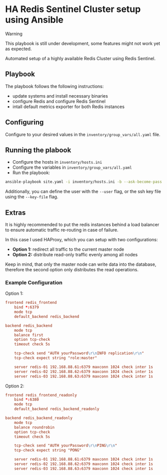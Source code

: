 # HA Redis Sentinel Cluster setup using Ansible
> [!WARNING]
> This playbook is still under development, some features might not work yet as expected.

Automated setup of a highly available Redis Cluster using Redis Sentinel.

## Playbook
The playbook follows the following instructions:
- update systems and install necessary binaries
- configure Redis and configure Redis Sentinel
- intall default metrics exporter for both Redis instances

## Configuring
Configure to your desired values in the `inventory/group_vars/all.yaml` file.

## Running the plabook
- Configure the hosts in `inventory/hosts.ini`
- Configure the variables in `inventory/group_vars/all.yaml`
- Run the playbook: 
```sh
ansible-playbook site.yaml -i inventory/hosts.ini -b --ask-become-pass
```
Additionally, you can define the user with the `--user` flag, or the ssh key file using the `--key-file` flag.

## Extras
It is highly recommended to put the redis instances behind a load balancer to ensure automatic traffic re-routing in case of failure. 

In this case I used HAProxy, which you can setup with two configurations:
- **Option 1:** redirect all traffic to the current master node
- **Option 2:** distribute read-only traffic evenly among all nodes

Keep in mind, that only the master node can write data into the database, therefore the second option only distributes the read operations.

### Example Configuration
Option 1:
```conf
frontend redis_frontend
    bind *:6379
    mode tcp
    default_backend redis_backend

backend redis_backend
    mode tcp
    balance first
    option tcp-check
    timeout check 5s

    tcp-check send "AUTH yourPassword\r\nINFO replication\r\n"
    tcp-check expect string "role:master"

    server redis-01 192.168.88.61:6379 maxconn 1024 check inter 1s
    server redis-02 192.168.88.62:6379 maxconn 1024 check inter 1s
    server redis-03 192.168.88.63:6379 maxconn 1024 check inter 1s
```
Option 2:
```conf
frontend redis_frontend_readonly
    bind *:6380
    mode tcp
    default_backend redis_backend_readonly

backend redis_backend_readonly
    mode tcp
    balance roundrobin
    option tcp-check
    timeout check 5s

    tcp-check send "AUTH yourPassword\r\nPING\r\n"
    tcp-check expect string "PONG"

    server redis-01 192.168.88.61:6379 maxconn 1024 check inter 1s
    server redis-02 192.168.88.62:6379 maxconn 1024 check inter 1s
    server redis-03 192.168.88.63:6379 maxconn 1024 check inter 1s
```